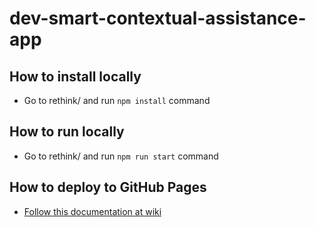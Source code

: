 # dev-smart-contextual-assistance-app
## How to install locally
* Go to rethink/ and run `npm install` command
## How to run locally
* Go to rethink/ and run `npm run start` command
## How to deploy to GitHub Pages 
* [Follow this documentation at wiki](https://github.com/reTHINK-project/dev-smart-contextual-assistance-app/wiki)
